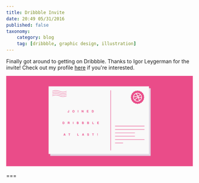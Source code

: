 ```yaml
---
title: Dribbble Invite
date: 20:49 05/31/2016 
published: false
taxonomy:
    category: blog
    tag: [dribbble, graphic design, illustration]
---
```

    
Finally got around to getting on Dribbble. Thanks to Igor Leygerman for the invite! Check out my profile [here](https://dribbble.com/GregoryKelleher) if you're interested.

![dribbble_thumb](dribbble_thanks.svg) 

===
